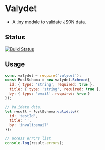 # Valydet

- A tiny module to validate JSON data.

## Status
[![Build Status](https://travis-ci.org/peek4y/valydet.svg?branch=master)](https://travis-ci.org/peek4y/valydet)

## Usage

```javascript
const valydet = require('valydet');
const PostSchema = new valydet.Schema({
  id: { type: 'string', required: true },
  title: { type: 'string', required: true },
  by: { type: 'email', required: true }
});

// Validate data.
let result = PostSchema.validate({
  id: 'testId',
  title: '',
  by: 'invalidemail'
});

// access errors list
console.log(result.errors);

```